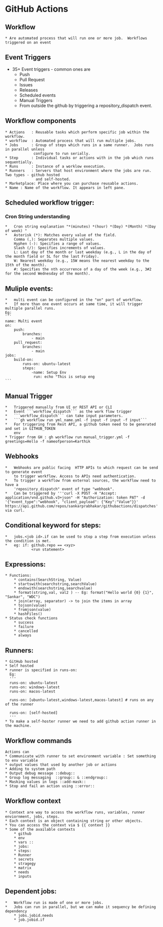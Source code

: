 # GitHub Actions

## Workflow
    * Are automated process that will run one or more job.  Workflows triggered on an event

## Event Triggers
* 35+ Event triggers - common ones are
    * Push
    * Pull Request
    * Issues
    * Releases
    * Scheduled events
    * Manual Triggers
    * From outside the github by triggering a repository_dispatch event.

## Workflow components
    * Actions   : Reusable tasks which perform specific job within the workflow.
    * workflow  : Automated process that will run multiple jobs.
    * Jobs      : Group of steps which runs in a same runner.  Jobs runs in parallel unless  
                 configure to run serially.
    * Step      : Individual tasks or actions with in the job which runs sequentially.
    * Runs      : Instance of a worklow execution.
    * Runners   : Servers that host environment where the jobs are run. Two types - github hosted 
                  and self-hosted.
    * Marketplace: Place where you can purchase reusable actions.
    * Name : Name of the workflow. It appears in left pane.

## Scheduled workflow trigger:

### Cron String understanding
    *   Cron string explanation "*(minutes) *(hour) *(Day) *(Month) *(Day of week) "
    *   Asterisk (*): Matches every value of the field.
        Comma (,): Separates multiple values.
        Hyphen (-): Specifies a range of values.
        Slash (/): Specifies increments of values.
        L: Last day of the month or last weekday (e.g., L in the day of the month field or 5L for the last Friday).
        W: Nearest weekday (e.g., 15W means the nearest weekday to the 15th of the month).
        #: Specifies the nth occurrence of a day of the week (e.g., 3#2 for the second Wednesday of the month).

## Muliple events:
    *   multi event can be configured in the "on" part of workflow.
    *   If more than one event occurs at same time, it will trigger multiple parallel runs.
    Eg: 
    ```
    name: Multi event
    on:
        push:
            branches:
                - main
        pull_request:
            branches:
                - main
    jobs:
        build-on:
            runs-on: ubuntu-latest
            steps:
                -name: Setup Env
                 run: echo "This is setup eng
    ```

## Manual Trigger
    *   Triggered manually from UI or REST API or CLI
    *   Event ```workflow_dispatch``` as the work flow trigger
    *   ```workflow_dispatch``` can take input parameters.
    *   ```gh workflow run yml_name.yml -f input -f input -f input```
    *   For triggering from Rest API, a github token need to be generated and set in GITHUB_TOKEN   
        env
    * Trigger from GH : gh workflow run manual_trigger.yml -f greetings=Hello -f nameofperson=Karthik


## Webhooks
    *   Webhooks are public facing  HTTP APIs to which request can be send to generate event 
        to trigger workflow. Access to APIs need authentication.
    *   To trigger a workflow from external sources, the workflow need to have a    
        'repository_dispatch" event of type "webhook".
    *   Can be triggered by '''curl -X POST -H "Accept: application/vnd.github.v3+json" -H "Authorization: token PAT" -d '{"event_type":"webhook", "client_payload": {"Key":"Value"}}' https://api.github.com/repos/sankarprabhakar/githubactions/dispatches''' via curl.


## Conditional keyword for steps:
    *   jobs.<job id>.if can be used to stop a step from execution unless the condition is met.
    *   eg: if: github.repo == <xyz>
                <run statement>


## Expressions:
    * Functions:
        * contains(SearchString, Value)
        * startswith(searchstring,searchValue)
        * endswith(searchstring,searchvalue)
        * format(string,val, val2 ) -- Eg: format("Hello world {0} {1}", "Sankar", "WDC")
        * join(array, separator) -> to join the items in array
        * tojson(value)
        * fromjson(value)
        * hashFiles()
    * Status check functions
        * success
        * failure
        * cancelled
        * always
## Runners:
    * GitHub hosted
    * Self hosted
    * runner is specified in runs-on:
      Eg:
      '''
      runs-on: ubuntu-latest
      runs-on: windows-latest
      runs-on: macos-latest

      runs-on: [ubuntu-latest,windows-latest,macos-latest] # runs on any of the runner

      runs-on: [self-hosted]
      '''
    * To make a self-hoster runner we need to add github action runner in the machine. 


## Workflow commands
    Actions can
    * Communicate with runner to set environment variable : Set something to env variable
    * output values that used by another job or actions 
    * Adding to system path
    * Output debug message ::debug::
    * Group log messaging  ::group:: & ::endgroup::
    * Masking values in logs ::add-mask::
    * Stop and fail an action using ::error::

## Workflow context
    * Context are way to access the workflow runs, variables, runner enviornment, jobs, steps.
    * Each context is an object containing string or other objects.
    * You can access the context via $ {{ context }}
    * Some of the available contexts
        * github
        * env 
        * vars :: 
        * jobs:
        * steps:
        * Runner
        * secrets
        * stragegy
        * matrix
        * needs
        * inputs
    
## Dependent jobs:
    *   Workflow run is made of one or more jobs.
    *   Jobs can run in parallel, but we can make it sequency be defining dependency
        * jobs.jobid.needs
        * job.jobid.if